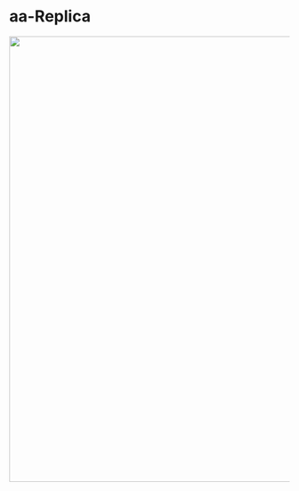 # aa-Replica

<img src="https://raw.githubusercontent.com/orxanigidov/aa-Replica/master/screenrecording/Screen%20Recording.gif" width="800">
